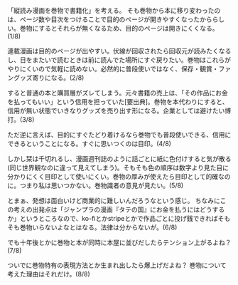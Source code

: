 「縦読み漫画を巻物で書籍化」を考える。
そも巻物から本に移り変わったのは、ページ数や目次をつけることで目的のページが開きやすくなったかららしい。巻物にするとそれらが無くなるため、目的のページは開きにくくなる。(1/8)

連載漫画は目的のページが出やすい。伏線が回収されたら回収元が読みたくなるし、日をまたいで読むときは前に読んでた場所にすぐ戻りたい。巻物はこれらがやりにくいので気軽に読めない。必然的に普段使いではなく、保存・観賞・ファングッズ寄りになる。(2/8)

すると普通の本と購買層がズレてしまう。元々書籍の売上は、「その作品にお金を払ってもいい」という信用を担っていた[要出典]。巻物を本代わりにすると、信用が無い状態でいきなりグッズを売り出す形になる。企業としては避けたい博打。(3/8)

ただ逆に言えば、目的にすぐたどり着けるなら巻物でも普段使いできる、信用にできるということになる。すぐに思いつくのは目印。(4/8)

しかし栞は千切れるし、漫画週刊誌のように話ごとに紙に色付けすると気が散る(同じ世界観なのに違って見えてしまう)。そもそも色の順序は数字より見た目に分かりにくく目印として使いにくい。巻物の厚みが使えたら目印として的確なのに。つまり私は思いつかない。巻物識者の意見が見たい。(5/8)

とまぁ、発想は面白いけど商業的に難しいんだろうなという感じ。
ちなみにこの考えの出発点は「ジャンプラの漫画『タテの国』にお金を払うにはどうするか」というところなので、ko-fiとかstripeとかで作品ごとに投げ銭できればそもそも巻物いらないよなとはなる。法律は分からないが。(6/8)

でも十年後とかに巻物と本が同時に本屋に並びだしたらテンション上がるよね？(7/8)

ついでに巻物特有の表現方法とか生まれ出したら爆上げだよね？
巻物について考えた理由はそれだけ。(8/8)